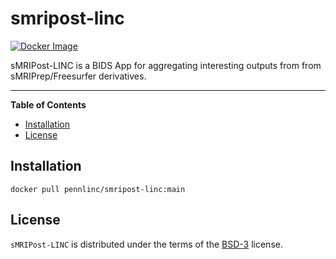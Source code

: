 # smripost-linc

[![Docker Image](https://img.shields.io/badge/docker-pennlinc/smripost--linc-brightgreen.svg?logo=docker&style=flat)](https://hub.docker.com/r/pennlinc/smripost-linc/tags/)

sMRIPost-LINC is a BIDS App for aggregating interesting outputs from from sMRIPrep/Freesurfer derivatives.

-----

**Table of Contents**

- [Installation](#installation)
- [License](#license)

## Installation

```console
docker pull pennlinc/smripost-linc:main
```

## License

`sMRIPost-LINC` is distributed under the terms of the [BSD-3](https://spdx.org/licenses/BSD-3-Clause.html) license.
